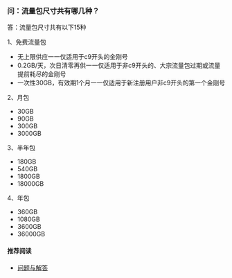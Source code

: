 ### 问：流量包尺寸共有哪几种？
答：流量包尺寸共有以下15种 <br>

1、免费流量包
- 无上限供应一一仅适用于c9开头的金刚号
- 0.2GB/天，次日清零再供一一仅适用于非c9开头的、大宗流量包过期或流量提前耗尽的金刚号
- 一次性30GB，有效期1个月一一仅适用于新注册用户非c9开头的第一个金刚号

2、月包
- 30GB
- 90GB
- 300GB
- 3000GB 

3、半年包
- 180GB
- 540GB
- 1800GB
- 18000GB

4、年包
- 360GB 
- 1080GB 
- 3600GB 
- 36000GB

#### 推荐阅读
- [问题与解答](https://a2zitpro.github.io/web/列表-问题与解答)

